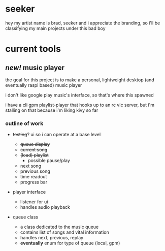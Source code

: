 # seeker
hey my artist name is brad, seeker and i appreciate the branding, so i'll be classifying my main projects under this bad boy

# current tools
## _new!_ music player
the goal for this project is to make a personal, lightweight desktop (and eventually raspi based) music player

i don't like google play music's interface, so that's where this spawned

i have a cli gpm playlist-player that hooks up to an rc vlc server, but i'm stalling on that because i'm liking kivy so far
### outline of work
- ~~testing~~? ui so i can operate at a base level
  - ~~queue display~~
  - ~~current song~~
  - ~~(load) playlist~~
    - possible pause/play
  - next song
  - previous song
  - time readout
  - progress bar


- player interface
  - listener for ui
  - handles audio playback


- queue class
  - a class dedicated to the music queue
  - contains list of songs and vital information
  - handles next, previous, replay
  - __eventually__ enum for type of queue (local, gpm)
